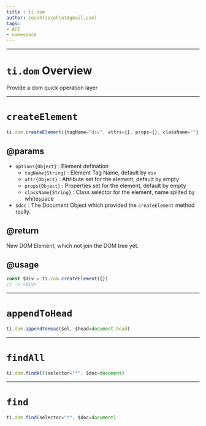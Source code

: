 ```yaml
---
title : ti.dom
author: zozoh(zozohtnt@gmail.com)
tags:
- API
- namespace
---
```


----------------------------------------------------
# `ti.dom` Overview

Provide a dom quick operation layer

----------------------------------------------------
# `createElement`

```js
ti.dom.createElement({tagName="div", attrs={}, props={}, className=""}, $doc=document):Element
```

## @params

- `options{Object}` : Element defination
  + `tagName{String}` : Element Tag Name, default by `div`
  + `attr{Object}` : Attribute set for the element, default by empty
  + `props{Object}` : Properties set for the element, default by empty
  + `className{String}` : Class selector for the element, name splited by whitespace
- `$doc` : The Document Object which provided the `createElement` method really.

## @return

New DOM Element, which not join the DOM tree yet.

## @usage

```js
const $div = ti.com.createElement({})
// -> <div>
```

----------------------------------------------------
# `appendToHead`

```js
ti.dom.appendToHead($el, $head=document.head) 
```

----------------------------------------------------
# `findAll`

```js
ti.dom.findAll(selector="*", $doc=document)
```

----------------------------------------------------
# `find`

```js
ti.dom.find(selector="*", $doc=document)
```